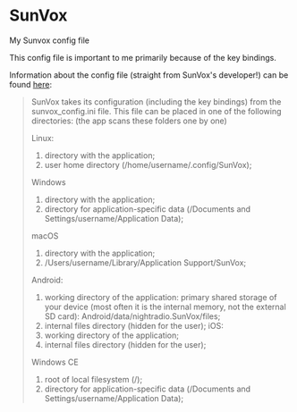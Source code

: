 # SunVox
My Sunvox config file

This config file is important to me primarily because of the key bindings.

Information about the config file (straight from SunVox's developer!) can be found [here](https://www.warmplace.ru/forum/viewtopic.php?t=6389):

> SunVox takes its configuration (including the key bindings) from the sunvox_config.ini file.
> This file can be placed in one of the following directories: (the app scans these folders one by one)
>
> Linux:
> 1) directory with the application;
> 2) user home directory (/home/username/.config/SunVox);
>
> Windows
> 1) directory with the application;
> 2) directory for application-specific data (/Documents and Settings/username/Application Data);
>
> macOS
> 1) directory with the application;
> 2) /Users/username/Library/Application Support/SunVox;
>
> Android:
> 1) working directory of the application: primary shared storage of your device (most often it is the internal memory, not the external SD card): Android/data/nightradio.SunVox/files;
> 2) internal files directory (hidden for the user);
> iOS:
> 1) working directory of the application;
> 2) internal files directory (hidden for the user);
>
> Windows CE
> 1) root of local filesystem (/);
> 2) directory for application-specific data (/Documents and Settings/username/Application Data);
